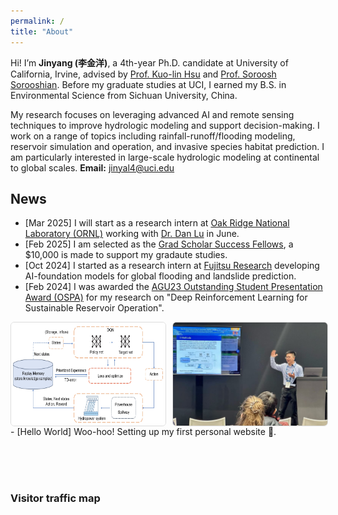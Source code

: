 ```yaml
---
permalink: /
title: "About"
---
```


Hi! I’m **Jinyang (李金洋)**, a 4th-year Ph.D. candidate at University of California, Irvine, advised by [Prof. Kuo-lin Hsu](https://chrs.web.uci.edu/chrs_directory.php) and [Prof. Soroosh Sorooshian](https://engineering.uci.edu/users/soroosh-sorooshian). Before my graduate studies at UCI, I earned my B.S. in Environmental Science from Sichuan University, China. 

My research focuses on leveraging advanced AI and remote sensing techniques to improve hydrologic modeling and support decision-making. I work on a range of topics including rainfall-runoff/flooding modeling, reservoir simulation and operation, and invasive species habitat prediction. I am particularly interested in large-scale hydrologic modeling at continental to global scales.
**Email:** jinyal4@uci.edu


## News

- [Mar 2025] I will start as a research intern at [Oak Ridge National Laboratory (ORNL)](https://www.ornl.gov/) working with [Dr. Dan Lu](https://www.ornl.gov/staff-profile/dan-lu) in June.
- [Feb 2025] I am selected as the [Grad Scholar Success Fellows](https://grad.uci.edu/fellowships/graduate-scholar-success-fund-i/), a $10,000 is made to support my gradaute studies.
- [Oct 2024] I started as a research intern at [Fujitsu Research](https://www.fujitsu.com/us/about/businesspolicy/tech/rd/) developing AI-foundation models for global flooding and landslide prediction.  
- [Feb 2024] I was awarded the [AGU23 Outstanding Student Presentation Award (OSPA)](https://www.agu.org/honors/ospa/past-recipients) for my research on "Deep Reinforcement Learning for Sustainable Reservoir Operation".  
<div style="display:flex;gap:10px;margin-top:8px;">
  <img src="/images/DQN.png" style="width:49%;border:1px solid #ddd;border-radius:6px;">
  <img src="/images/presentation.jpg" style="width:49%;border:1px solid #ddd;border-radius:6px;">
</div>
- [Hello World] Woo-hoo! Setting up my first personal website 🥳.

<br><br><br>

### Visitor traffic map
<div style="text-align:center; margin-top: 2rem;">
  <script type="text/javascript" id="clustrmaps" src="//clustrmaps.com/map_v2.js?d=UPMe_fBze9mT8oeMQH2TAF8lyFucB4T2ElWlvcqVjxc&cl=ffffff&w=a"></script>
</div>
